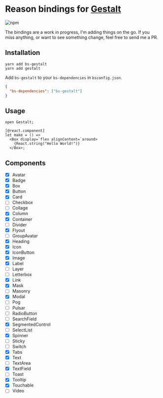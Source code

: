 # Reason bindings for [Gestalt](https://github.com/pinterest/gestalt)

![npm](https://img.shields.io/npm/v/bs-gestalt.svg)

The bindings are a work in progress, I'm adding things on the go. If you miss anything, or want to see something change, feel free to send me a PR.

## Installation
```
yarn add bs-gestalt
yarn add gestalt
```

Add `bs-gestalt` to your `bs-dependencies` in `bsconfig.json`.

```json
{
  "bs-dependencies": ["bs-gestalt"]
}
```

## Usage

```reason
open Gestalt;

[@react.component]
let make = () =>
  <Box display=`flex alignContent=`around>
    {React.string("Hello World!")}
  </Box>;
```

## Components

* [x] Avatar
* [x] Badge
* [x] Box
* [x] Button
* [x] Card
* [ ] Checkbox
* [ ] Collage
* [x] Column
* [x] Container
* [ ] Divider
* [x] Flyout
* [ ] GroupAvatar
* [x] Heading
* [x] Icon
* [x] IconButton
* [x] Image
* [x] Label
* [ ] Layer
* [ ] Letterbox
* [x] Link
* [x] Mask
* [ ] Masonry
* [x] Modal
* [ ] Pog
* [ ] Pulsar
* [ ] RadioButton
* [ ] SearchField
* [x] SegmentedControl
* [ ] SelectList
* [x] Spinner
* [ ] Sticky
* [ ] Switch
* [x] Tabs
* [x] Text
* [ ] TextArea
* [x] TextField
* [ ] Toast
* [x] Tooltip
* [x] Touchable
* [ ] Video
